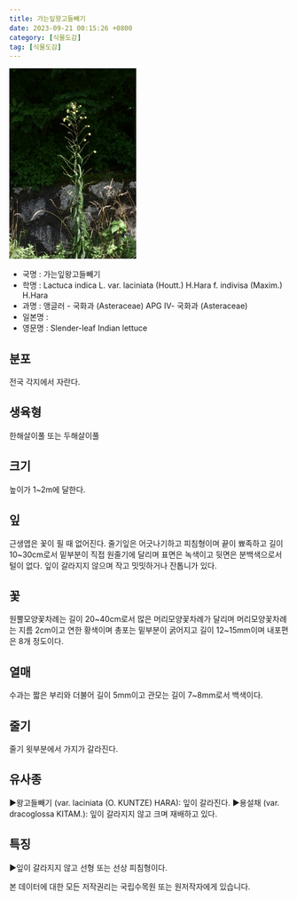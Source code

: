 ```yaml
---
title: 가는잎왕고들빼기
date: 2023-09-21 00:15:26 +0800
category: [식물도감]
tag: [식물도감]
---
```




![가는잎왕고들빼기](/assets/img/fileUpload/plants/basic/Compositae/Lactuca/17761/17761_1_th2.jpg)
- 국명 : 가는잎왕고들빼기
- 학명 : Lactuca indica L. var. laciniata (Houtt.) H.Hara f. indivisa (Maxim.) H.Hara
- 과명 : 앵글러 - 국화과 (Asteraceae) APG Ⅳ- 국화과 (Asteraceae)
- 일본명 : 
- 영문명 : Slender-leaf Indian lettuce


## 분포
전국 각지에서 자란다.
## 생육형
한해살이풀 또는 두해살이풀
## 크기
높이가 1~2m에 달한다.
## 잎
근생엽은 꽃이 필 때 없어진다. 줄기잎은 어긋나기하고 피침형이며 끝이 뾰족하고 길이 10~30cm로서 밑부분이 직접 원줄기에 달리며 표면은 녹색이고 뒷면은 분백색으로서 털이 없다. 잎이 갈라지지 않으며 작고 밋밋하거나 잔톱니가 있다.
## 꽃
원뿔모양꽃차례는 길이 20~40cm로서 많은 머리모양꽃차례가 달리며 머리모양꽃차례는 지름 2cm이고 연한 황색이며 총포는 밑부분이 굵어지고 길이 12~15mm이며 내포편은 8개 정도이다.
## 열매
수과는 짧은 부리와 더불어 길이 5mm이고 관모는 길이 7~8mm로서 백색이다.
## 줄기
줄기 윗부분에서 가지가 갈라진다.
## 유사종
▶왕고들빼기 (var. laciniata (O. KUNTZE) HARA): 잎이 갈라진다. 
▶용설채 (var. dracoglossa KITAM.): 잎이 갈라지지 않고 크며 재배하고 있다.
## 특징
▶잎이 갈라지지 않고 선형 또는 선상 피침형이다.






본 데이터에 대한 모든 저작권리는 국립수목원 또는 원저작자에게 있습니다.
